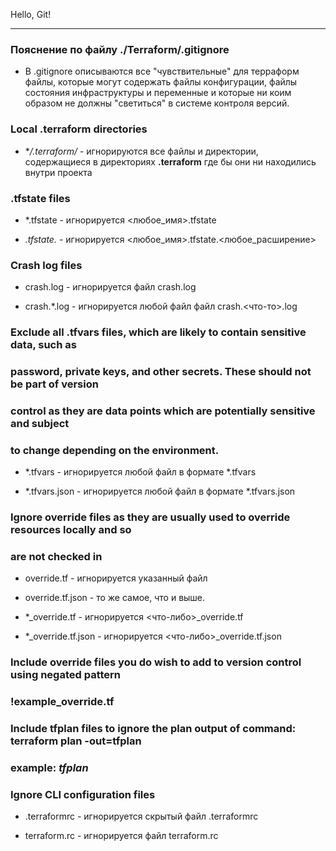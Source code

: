 Hello, Git!
  
---  
  
### Пояснение по файлу ./Terraform/.gitignore  
  
- В .gitignore описываются все "чувствительные" для терраформ файлы, которые могут содержать файлы конфигурации, файлы состояния инфраструктуры и переменные и которые ни коим образом не должны "светиться" в системе контроля версий.  
  
### Local .terraform directories  
  

- **/.terraform/* - игнорируются все файлы и директории, содержащиеся в директориях **.terraform** где бы они ни находились внутри проекта

### .tfstate files  
  

- *.tfstate - игнорируется <любое_имя>.tfstate  
  

- *.tfstate.* - игнорируется <любое_имя>.tfstate.<любое_расширение>  
  


### Crash log files  
  

- crash.log - игнорируется файл crash.log  
  

- crash.*.log - игнорируется любой файл файл crash.<что-то>.log  
  


### Exclude all .tfvars files, which are likely to contain sensitive data, such as
### password, private keys, and other secrets. These should not be part of version 
### control as they are data points which are potentially sensitive and subject 
### to change depending on the environment.  
  

- *.tfvars - игнорируется любой файл в формате *.tfvars  
  

- *.tfvars.json - игнорируется любой файл в формате *.tfvars.json  
  


### Ignore override files as they are usually used to override resources locally and so
### are not checked in  
  

- override.tf - игнорируется указанный файл  
  

- override.tf.json - то же самое, что и выше.  
  

- *_override.tf - игнорируется <что-либо>_override.tf  
  

- *_override.tf.json -  игнорируется <что-либо>_override.tf.json  
  


### Include override files you do wish to add to version control using negated pattern
### !example_override.tf

### Include tfplan files to ignore the plan output of command: terraform plan -out=tfplan
### example: *tfplan*

### Ignore CLI configuration files  

- .terraformrc - игнорируется скрытый файл .terraformrc  
  

- terraform.rc - игнорируется файл terraform.rc  
  

